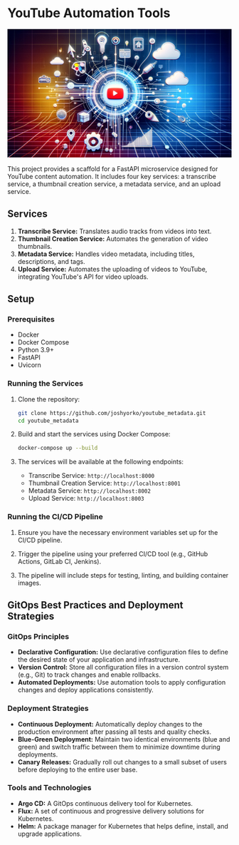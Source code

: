 # YouTube Automation Tools

![Logo](logo.jpg)

This project provides a scaffold for a FastAPI microservice designed for YouTube content automation. It includes four key services: a transcribe service, a thumbnail creation service, a metadata service, and an upload service.

## Services

1. **Transcribe Service:** Translates audio tracks from videos into text.
2. **Thumbnail Creation Service:** Automates the generation of video thumbnails.
3. **Metadata Service:** Handles video metadata, including titles, descriptions, and tags.
4. **Upload Service:** Automates the uploading of videos to YouTube, integrating YouTube's API for video uploads.

## Setup

### Prerequisites

- Docker
- Docker Compose
- Python 3.9+
- FastAPI
- Uvicorn

### Running the Services

1. Clone the repository:
   ```sh
   git clone https://github.com/joshyorko/youtube_metadata.git
   cd youtube_metadata
   ```

2. Build and start the services using Docker Compose:
   ```sh
   docker-compose up --build
   ```

3. The services will be available at the following endpoints:
   - Transcribe Service: `http://localhost:8000`
   - Thumbnail Creation Service: `http://localhost:8001`
   - Metadata Service: `http://localhost:8002`
   - Upload Service: `http://localhost:8003`

### Running the CI/CD Pipeline

1. Ensure you have the necessary environment variables set up for the CI/CD pipeline.

2. Trigger the pipeline using your preferred CI/CD tool (e.g., GitHub Actions, GitLab CI, Jenkins).

3. The pipeline will include steps for testing, linting, and building container images.

## GitOps Best Practices and Deployment Strategies

### GitOps Principles

- **Declarative Configuration:** Use declarative configuration files to define the desired state of your application and infrastructure.
- **Version Control:** Store all configuration files in a version control system (e.g., Git) to track changes and enable rollbacks.
- **Automated Deployments:** Use automation tools to apply configuration changes and deploy applications consistently.

### Deployment Strategies

- **Continuous Deployment:** Automatically deploy changes to the production environment after passing all tests and quality checks.
- **Blue-Green Deployment:** Maintain two identical environments (blue and green) and switch traffic between them to minimize downtime during deployments.
- **Canary Releases:** Gradually roll out changes to a small subset of users before deploying to the entire user base.

### Tools and Technologies

- **Argo CD:** A GitOps continuous delivery tool for Kubernetes.
- **Flux:** A set of continuous and progressive delivery solutions for Kubernetes.
- **Helm:** A package manager for Kubernetes that helps define, install, and upgrade applications.
